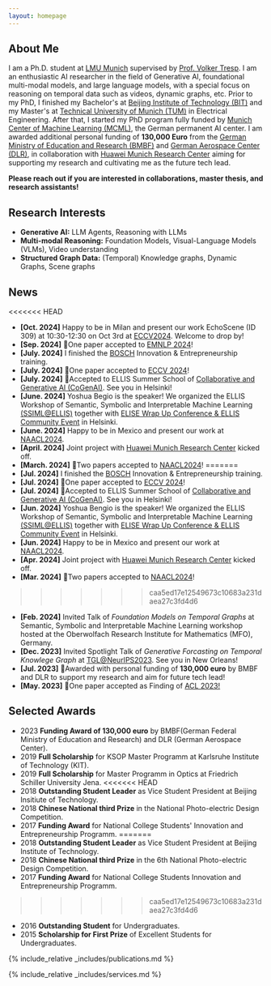 ```yaml
---
layout: homepage
---
```


## About Me
I am a Ph.D. student at [LMU Munich](https://www.lmu.de/de/index.html) supervised by [Prof. Volker Tresp](https://www.dbs.ifi.lmu.de/~tresp/). I am an enthusiastic AI researcher in the field of Generative AI, foundational multi-modal models, and large language models, with a special focus on reasoning on temporal data such as videos, dynamic graphs, etc. Prior to my PhD, I finished my Bachelor's at [Beijing Institute of Technology (BIT)](https://en.wikipedia.org/wiki/Beijing_Institute_of_Technology) and my Master's at [Technical University of Munich (TUM)](https://www.tum.de/en/) in Electrical Engineering. After that, I started my PhD program fully funded by [Munich Center of Machine Learning (MCML)](https://mcml.ai/), the German permanent AI center. I am awarded additional personal funding of **130,000 Euro** from the [German Ministry of Education and Research (BMBF)](https://www.bmbf.de/bmbf/de/home/home_node.html) and [German Aerospace Center (DLR)](https://www.dlr.de/en), in collaboration with [Huawei Munich Research Center](https://www.huawei.com/eu/) aiming for supporting my research and cultivating me as the future tech lead.  


**Please reach out if you are interested in collaborations, master thesis, and research assistants!**

## Research Interests

-  **Generative AI:** LLM Agents, Reasoning with LLMs
-  **Multi-modal Reasoning:** Foundation Models, Visual-Language Models (VLMs), Video understanding
-  **Structured Graph Data:** (Temporal) Knowledge graphs, Dynamic Graphs, Scene graphs


## News
<<<<<<< HEAD
-   **[Oct. 2024]** Happy to be in Milan and present our work EchoScene (ID 309) at 10:30-12:30 on Oct 3rd at [ECCV2024](https://lnkd.in/dCDp5j8c). Welcome to drop by!
-   **[Sep. 2024]** 🎉One paper accepted to [EMNLP 2024](https://2024.emnlp.org/)!
-   **[July. 2024]** I finished the [BOSCH](www.bosch.com) Innovation & Entrepreneurship training.
-   **[July. 2024]** 🎉One paper accepted to [ECCV 2024](https://eccv.ecva.net/)!
-   **[July. 2024]** 🎉Accepted to ELLIS Summer School of [Collaborative and Generative AI (CoGenAI)](https://fcai.fi/ellis-summer-school-2024/home). See you in Helsinki!
-   **[June. 2024]** Yoshua Begio is the speaker! We organized the ELLIS Workshop of Semantic, Symbolic and Interpretable Machine Learning [(SSIML@ELLIS)](https://ellis-ssiml.github.io/) together with [ELISE Wrap Up Conference & ELLIS Community Event](https://www.elise-ai.eu/events/elise-wrap-up-conference-ellis-community-event-27-28-june) in Helsinki.
-   **[June. 2024]** Happy to be in Mexico and present our work at [NAACL2024](https://lnkd.in/dCDp5j8c).
-   **[April. 2024]** Joint project with [Huawei Munich Research Center](https://www.huawei.com/eu/) kicked off.
-   **[March. 2024]** 🎉Two papers accepted to [NAACL2024](https://lnkd.in/dCDp5j8c)!
=======
-   **[Jul. 2024]** I finished the [BOSCH](www.bosch.com) Innovation & Entrepreneurship training.
-   **[Jul. 2024]** 🎉One paper accepted to [ECCV 2024](https://eccv.ecva.net/)!
-   **[Jul. 2024]** 🎉Accepted to ELLIS Summer School of [Collaborative and Generative AI (CoGenAI)](https://fcai.fi/ellis-summer-school-2024/home). See you in Helsinki!
-   **[Jun. 2024]** Yoshua Bengio is the speaker! We organized the ELLIS Workshop of Semantic, Symbolic and Interpretable Machine Learning [(SSIML@ELLIS)](https://ellis-ssiml.github.io/) together with [ELISE Wrap Up Conference & ELLIS Community Event](https://www.elise-ai.eu/events/elise-wrap-up-conference-ellis-community-event-27-28-june) in Helsinki.
-   **[Jun. 2024]** Happy to be in Mexico and present our work at [NAACL2024](https://lnkd.in/dCDp5j8c).
-   **[Apr. 2024]** Joint project with [Huawei Munich Research Center](https://www.huawei.com/eu/) kicked off.
-   **[Mar. 2024]** 🎉Two papers accepted to [NAACL2024](https://lnkd.in/dCDp5j8c)!
>>>>>>> caa5ed17e12549673c10683a231daea27c3fd4d6
-   **[Feb. 2024]** Invited Talk of _Foundation Models on Temporal Graphs_ at Semantic, Symbolic and Interpretable Machine Learning workshop hosted at the Oberwolfach Research Institute for Mathematics (MFO), Germany.
-   **[Dec. 2023]** Invited Spotlight Talk of _Generative Forcasting on Temporal Knowlege Graph_ at [TGL@NeurIPS2023](https://sites.google.com/view/tglworkshop-2023/home). See you in New Orleans!
-   **[Jul. 2023]** 🎉Awarded with personal funding of **130,000 euro** by BMBF and DLR to support my research and aim for future tech lead!
-   **[May. 2023]** 🎉One paper accepted as Finding of [ACL 2023!](https://2023.aclweb.org/)

## Selected Awards

-   2023 **Funding Award of 130,000 euro** by BMBF(German Federal Ministry of Education and Research) and DLR (German Aerospace Center).
-   2019 **Full Scholarship** for KSOP Master Programm at Karlsruhe Institute of Technology (KIT).
-   2019 **Full Scholarship** for Master Programm in Optics at Friedrich Schiller University Jena.
<<<<<<< HEAD
-   2018 **Outstanding Student Leader** as Vice Student President at Beijing Insitiute of Technology.
-   2018 **Chinese National third Prize** in the National Photo-electric Design Competition.
-   2017 **Funding Award** for National College Students' Innovation and Entrepreneurship Programm.
=======
-   2018 **Outstanding Student Leader** as Vice Student President at Beijing Institute of Technology.
-   2018 **Chinese National third Prize** in the 6th National Photo-electric Design Competition.
-   2017 **Funding Award** for National College Students Innovation and Entrepreneurship Programm.
>>>>>>> caa5ed17e12549673c10683a231daea27c3fd4d6
-   2016 **Outstanding Student** for Undergraduates.
-   2015 **Scholarship for First Prize** of Excellent Students for Undergraduates.


{% include_relative _includes/publications.md %}

{% include_relative _includes/services.md %}
